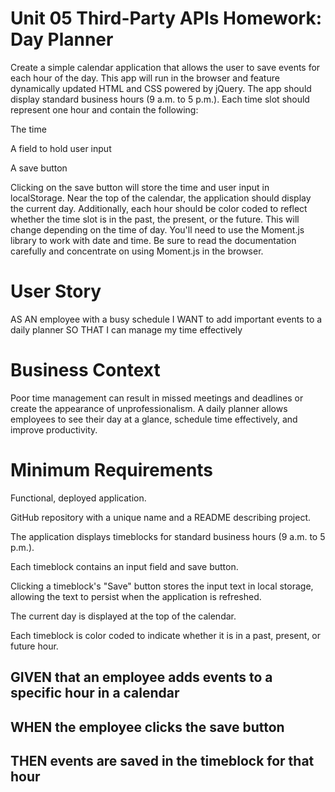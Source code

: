 # Unit 05 Third-Party APIs Homework: Day Planner
Create a simple calendar application that allows the user to save events for each hour of the day. This app will run in the browser and feature dynamically updated HTML and CSS powered by jQuery.
The app should display standard business hours (9 a.m. to 5 p.m.). Each time slot should represent one hour and contain the following:


The time

A field to hold user input

A save button

Clicking on the save button will store the time and user input in localStorage.
Near the top of the calendar, the application should display the current day. Additionally, each hour should be color coded to reflect whether the time slot is in the past, the present, or the future. This will change depending on the time of day.
You'll need to use the Moment.js library to work with date and time. Be sure to read the documentation carefully and concentrate on using Moment.js in the browser.

# User Story
AS AN employee with a busy schedule
I WANT to add important events to a daily planner
SO THAT I can manage my time effectively

# Business Context
Poor time management can result in missed meetings and deadlines or create the appearance of unprofessionalism. A daily planner allows employees to see their day at a glance, schedule time effectively, and improve productivity.

# Minimum Requirements

Functional, deployed application.

GitHub repository with a unique name and a README describing project.

The application displays timeblocks for standard business hours (9 a.m. to 5 p.m.).

Each timeblock contains an input field and save button.

Clicking a timeblock's "Save" button stores the input text in local storage, allowing the text to persist when the application is refreshed.

The current day is displayed at the top of the calendar.

Each timeblock is color coded to indicate whether it is in a past, present, or future hour.


## GIVEN that an employee adds events to a specific hour in a calendar

## WHEN the employee clicks the save button

## THEN events are saved in the timeblock for that hour
